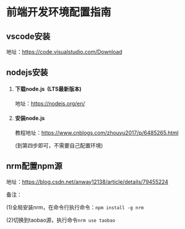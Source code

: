 # 前端开发环境配置指南



## vscode安装

地址：<https://code.visualstudio.com/Download>



## nodejs安装

1. #### 下载node.js  (LTS最新版本)   

   地址：<https://nodejs.org/en/>

2. #### 安装node.js

   教程地址：<https://www.cnblogs.com/zhouyu2017/p/6485265.html>

   (到第四步即可，不需要自己配置环境)

## nrm配置npm源

地址：<https://blog.csdn.net/anway12138/article/details/79455224>

备注：

(1)全局安装nrm，在命令行执行命令：`npm install -g nrm`

(2)切换到taobao源，执行命令`nrm use taobao`








